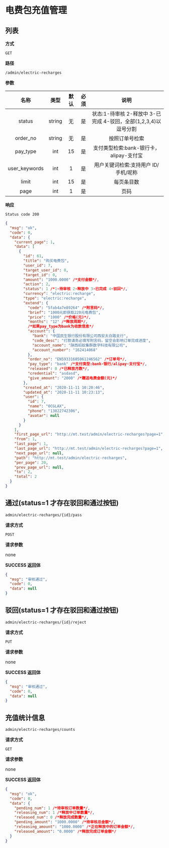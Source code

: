# 电费包充值管理

## 列表

**方式**

`GET`

**路径**

`/admin/electric-recharges`

**参数**

|     名称      |  类型  | 默认 | 必须 |                              说明                               |
| :-----------: | :----: | :--: | :--: | :-------------------------------------------------------------: |
|    status     | string |  无  |  是  | 状态:1-待审核 2-释放中 3-已完成 4-驳回，全部(1,2,3,4)以逗号分割 |
|   order_no    | string |  无  |  是  |                         按照订单号检索                          |
|   pay_type    |  int   |  15  |  是  |             支付类型检索:bank-银行卡，alipay-支付宝             |
| user_keywords |  int   |  1   |  是  |              用户关键词检索:支持用户 ID/手机/呢称               |
|     limit     |  int   |  15  |  是  |                           每页条目数                            |
|     page      |  int   |  1   |  是  |                              页码                               |

**响应**

`Status code 200`

```json
{
  "msg": "ok",
  "code": 0,
  "data": {
    "current_page": 1,
    "data": [
      {
        "id": 61,
        "title": "购买电费包",
        "user_id": 7,
        "target_user_id": 0,
        "target_id": 0,
        "amount": "1000.0000" /*支付金额*/,
        "action": 2,
        "status": 1 /*1-待审核 2-释放中 3-已完成 4-驳回*/,
        "currency": "electric:recharge",
        "type": "electric:recharge",
        "extend": {
          "code": "5fab4a7e89264" /*附言码*/,
          "brief": "1000元即获取220元电费包",
          "price": "1000" /*价格(元)*/,
          "months": "12" /*释放周期*/,
          /*如果pay_type为bank为收款信息*/
          "account": {
            "bank": "中国民生银行股份有限公司西安太白路支行",
            "code_desc": "打款请务必填写附言码，留空会影响订单完成进度",
            "account_name": "陕西蚂蚁集群数字科技有限公司",
            "account_number": "162414068"
          },
          "order_no": "EN59331605061246562" /*订单号*/,
          "pay_type": "bank" /*支付类型:bank-银行/alipay-支付宝*/,
          "released": 0 /*已释放月数*/,
          "credential": "asdasd",
          "give_amount": "2000" /*赠送电费金额(元)*/
        },
        "created_at": "2020-11-11 10:20:46",
        "updated_at": "2020-11-11 10:23:13",
        "user": {
          "id": 7,
          "name": "0CGLAX",
          "phone": "13822742306",
          "avatar": null
        }
      }
    ],
    "first_page_url": "http://mt.test/admin/electric-recharges?page=1",
    "from": 1,
    "last_page": 1,
    "last_page_url": "http://mt.test/admin/electric-recharges?page=1",
    "next_page_url": null,
    "path": "http://mt.test/admin/electric-recharges",
    "per_page": 20,
    "prev_page_url": null,
    "to": 2,
    "total": 2
  }
}
```

## 通过(status=1 才存在驳回和通过按钮)

`admin/electric-recharges/{id}/pass`

**请求方式**

`POST`

**请求参数**

none

**SUCCESS 返回体**

```json
{
  "msg": "审核通过",
  "code": 0,
  "data": null
}
```

## 驳回(status=1 才存在驳回和通过按钮)

`admin/electric-recharges/{id}/reject`

**请求方式**

`PUT`

**请求参数**

none

**SUCCESS 返回体**

```json
{
  "msg": "审核通过",
  "code": 0,
  "data": null
}
```

## 充值统计信息

`admin/electric-recharges/counts`

**请求方式**

`GET`

**请求参数**

none

**SUCCESS 返回体**

```json
{
  "msg": "ok",
  "code": 0,
  "data": {
    "pending_num": 1 /*待审核订单数量*/,
    "releasing_num": 1 /*释放中订单数量*/,
    "released_num": 0 /*释放完成数量*/,
    "pending_amount": "1000.0000" /*待审核总金额*/,
    "releasing_amount": "1000.0000" /*正在释放中的订单金额*/,
    "released_amount": "0.0000" /*释放完成订单金额*/
  }
}
```
